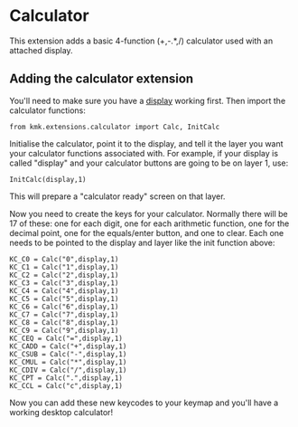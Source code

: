 # Calculator

This extension adds a basic 4-function (+,-.*,/) calculator used with an attached display.

## Adding the calculator extension

You'll need to make sure you have a [display](Display.md) working first. Then import the calculator functions:

`from kmk.extensions.calculator import Calc, InitCalc`

Initialise the calculator, point it to the display, and tell it the layer you want your calculator functions associated with. For example, if your display is called "display" and your calculator buttons are going to be on layer 1, use:

`InitCalc(display,1)`

This will prepare a "calculator ready" screen on that layer.

Now you need to create the keys for your calculator. Normally there will be 17 of these: one for each digit, one for each arithmetic function, one for the decimal point, one for the equals/enter button, and one to clear. Each one needs to be pointed to the display and layer like the init function above:

```
KC_C0 = Calc("0",display,1)
KC_C1 = Calc("1",display,1)
KC_C2 = Calc("2",display,1)
KC_C3 = Calc("3",display,1)
KC_C4 = Calc("4",display,1)
KC_C5 = Calc("5",display,1)
KC_C6 = Calc("6",display,1)
KC_C7 = Calc("7",display,1)
KC_C8 = Calc("8",display,1)
KC_C9 = Calc("9",display,1)
KC_CEQ = Calc("=",display,1)
KC_CADD = Calc("+",display,1)
KC_CSUB = Calc("-",display,1)
KC_CMUL = Calc("*",display,1)
KC_CDIV = Calc("/",display,1)
KC_CPT = Calc(".",display,1)
KC_CCL = Calc("c",display,1)
```

Now you can add these new keycodes to your keymap and you'll have a working desktop calculator!
